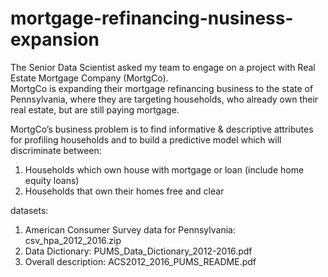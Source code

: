 # mortgage-refinancing-nusiness-expansion
The Senior Data Scientist asked my team to engage on a project with Real Estate Mortgage Company (MortgCo).  
MortgCo is expanding their mortgage refinancing business to the state of Pennsylvania, where they are targeting households, who already own their real estate, but are still paying mortgage.  

MortgCo’s business problem is to find informative & descriptive attributes for profiling households and to build a predictive model which will discriminate between:
1. Households which own house with mortgage or loan (include home equity loans)
2. Households that own their homes free and clear

datasets:
1. American Consumer Survey data for Pennsylvania:  csv_hpa_2012_2016.zip
2. Data Dictionary:  PUMS_Data_Dictionary_2012-2016.pdf 
3. Overall description:  ACS2012_2016_PUMS_README.pdf

